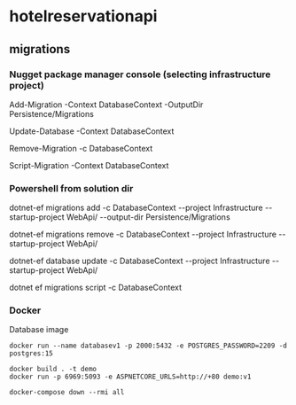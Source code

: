 # hotelreservationapi

## migrations

### Nugget package manager console (selecting infrastructure project)

Add-Migration <NameOfMigration> -Context DatabaseContext -OutputDir Persistence/Migrations

Update-Database -Context DatabaseContext

Remove-Migration -c DatabaseContext

Script-Migration -Context DatabaseContext

### Powershell from solution dir

dotnet-ef migrations add <NameOfMigration> -c DatabaseContext --project Infrastructure --startup-project WebApi/ --output-dir Persistence/Migrations

dotnet-ef migrations remove -c DatabaseContext --project Infrastructure --startup-project WebApi/

dotnet-ef database update -c DatabaseContext --project Infrastructure --startup-project WebApi/

dotnet ef migrations script -c DatabaseContext

### Docker
Database image
```
docker run --name databasev1 -p 2000:5432 -e POSTGRES_PASSWORD=2209 -d postgres:15
```


```
docker build . -t demo
docker run -p 6969:5093 -e ASPNETCORE_URLS=http://+80 demo:v1
```

```
docker-compose down --rmi all
```